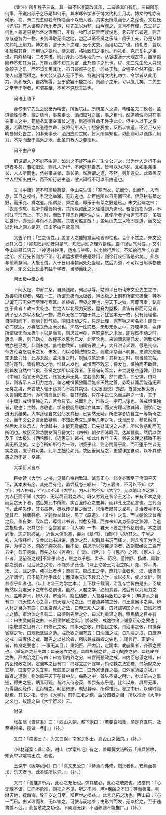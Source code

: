 <!-- { "loadSidebar": true } -->
　　《集注》所引程子三说，其一曰不以贫窭改其乐，二曰盖其自有乐，三曰所乐何事，不说出颜子之乐是如何乐，其末却令学者于博文约礼上用功。博文约礼亦有何乐，程、朱二先生似若有所隐而不以告人者。其实无所隐而告人之深也。又程氏《遗书》有人谓颜子所乐者道，程先生以为非。由今观之，言岂不有理，先生非之何也﹖盖道只是当然之理而已，非有一物可以玩弄而娱悦也。若云所乐者道，则吾身与道各为一物，未到浑融无间之地，岂足以语圣贤之乐哉！颜子工夫，乃是从博文约礼上用力。博文者，言于天下之理，无不穷究，而用功之广也。约礼者，言以礼检束其身，而用功之要也。博文者，格物致知之事也。约礼者，克己复礼之事也。内外精粗，二者并进，则此身此心皆与理为一，从容游泳于天理之中，虽箪瓢陋巷不知其为贫，万锺九鼎不知其为富，此乃颜子之乐也。程、朱二先生恐人只想象颜子之乐，而不知实用其功，虽日谈颜子之乐，何益于我，故程子全然不露，只使人自思而得之，朱文公又恐人无下手处，特说出博文约礼四字，令学者从此用力，真积既久，自然有得，至于欲罢不能之地，则颜子之乐，可以庶几矣。二先生之拳拳于学者，可谓甚至，不可不深玩其旨也。

　　问语上语下

　　此章南轩先生之说至为精密，所当玩味。所谓圣人之道，精粗虽无二致者，盖道德性命者，理之精也，事亲事长、洒扫应对之属，事之粗也，然道德性命只在事亲事长之中，苟能尽其事亲事长之道，则道德性命不外乎此矣。但中人以下之资质，若骤然告之以道德性命，彼将何所从入﹖想象臆度，反所以害道，不若且从分明易知处告之，如事亲事长、洒扫应对之属，皆人所易知也，如此则可以循序而用力，不期而至于高远之地。此圣门教人之要法也。

　　问不由户章

　　旧说谓人之不能不由道，如出之不能不由户。朱文公非之，以为世人之行不由道者多矣，若如旧说，则凡人所行，不问是非善恶，皆可以为道矣。且如事亲事长，人人所同也，然必事亲孝，事长弟，然后谓之道，不然，则非道矣。此章盖叹世人但知出由户，而不知行必由道，欲人知行不可以不由道也。

　　又《中庸》道不可须臾离章，龟山先生谓：「寒而衣，饥而食，出而作，入而息，耳目之视听，手足之举履，无非道也。此百姓所以日用而不知。伊尹耕有莘之野，而乐尧、舜之道。所谓尧、舜之道，即乐于有莘之野是已。」朱文公辨之曰：「衣食作息、视听举履皆物也，其所以如此之义理准则乃道也。若便指物为道，不惟昧于形而上、下之别，而坠于释氏作用是性之失，且使学者误为道无不在，虽猖狂妄行，亦无适与而不为道矣。其害可胜言哉！」盖龟山先生以物即是道，而文公以为物之则方是道，正出不由户章意同。

　　又告子曰：「生之谓性。」盖言人之能知觉运动者即性也。孟子不然之。朱文公发其义曰：「能知觉运动者只是气，知觉运动之理方是性。告子误认气为性。」又引龟山举释氏语云：「神通并妙用，运水与搬柴，以比徐行后长，不知徐行后长方谓之弟，疾行先长则为不弟。若谓运水搬柴便是妙用，则徐行疾行皆是弟矣。」此亦与前章意同，大抵皆谓，人于日用事物间处处当理，然后为道，不可以日用事物便为道。朱文公此说最有益于学者，当参而味之。」

　　问太极中庸之羲

　　下问太极、中庸二条，自顾浅陋，何足以辱。姑即平日所读朱文公先生之书，及尝见所窥者，略陈一二。所谓无极而太极者，岂太极之上别有所谓无极哉，特不过谓无形无象而至理存焉耳。盖极者，至极之理也，穷天下之物，可尊可贵，孰有加于此者！故曰太极也。世之人以北辰为天极，屋脊为屋极，此皆有形而可见者。周子恐人亦以太极为一物，故以无极二字加于其上，犹言本无一物，只有此理也。自阴阳而下，则丽乎形气矣。阴阳未动之先，只是此理，岂有物之可名邪！即吾一心而观之，方喜怒哀乐之未发也，浑然一性而已，无形无象之中，万理毕具，岂非所谓极无而太极乎﹖以是而言，则思过半矣，喜怒哀乐之未发，即寂然不动之时，思虑一萌，则已动矣，故程子以思为已发，此至论也。来谕谓思是已发，则致知格物亦是已发，此则未然。盖格物致知，自属穷理工夫，大凡讲论义理，最忌交杂，今方论喜怒哀乐之发、未发，而以格物致知杂之，则愈浑杂而不明矣。来谕又恐悬空无致力处，此亦未然。盖未发之时，则当戒慎恐惧；其将发之时，则当慎其独，逐时逐节，皆有用功之地。惟其未发也，戒惧而不敢忘；将发也，慎独而不敢肆，则其发自然中节矣。圣贤之学所以无弊者，正缘句句着实，未尝说悬空道理。且如《中庸》始言天命之性，终言无声无臭，宜若高妙矣。然曰戒慎，曰恐惧，曰笃恭，则皆示人以用力之方，盖必戒惧慎独而后能全天性之善，必笃恭而后能造无声无臭之境，未尝使人驰于窈冥而不践其实也。《太极图说》亦然，首言无极太极，次言阴阳五行，亦可谓高且远矣。要其归宿，只在中正仁义而主静之一语，其于《中庸》戒惧慎独之云，若合符节。总而言之，惟敬之一字可以该也。盖戒惧慎独者，敬也；主静，亦敬也。学者傥能居敬以立其本，而又穷理以致其知，则学问之道无余蕴矣。大率此理自文公尽发其秘，已洞然无疑。所虑学者欲自立一等新奇之论，而于文公之言反致疑焉，不知此老先生是用几年之功，沈潜反复，参贯融液，然后发出以示人。今读其书，未能究竟底蕴，已先疑其说之未尽，所以愈惑乱而无所明也。故区区常劝朋友间且将文公《四书》朝夕涵泳既深，达其旨矣，然后以次及于《太极》、《西铭解》、《近思录》诸书，如此作数年工夫，则夫义理之精微不患其无所见矣。又必合所知所行为一致，讲贯乎此，则必践履乎此，而不堕于空谈无实之病，庶乎其可矣。此平生拙论如此，故因垂问及之，更望详加镌晓，以补其昏愚之所不逮，幸甚。

　　大学衍义自序

　　臣始读《大学》之书，见其自格物致知、诚意正心、修身齐家至于治国平天下，其本末有序，其先后有伦，盖尝抚卷三叹曰：「为人君者，不可以不知《大学》；为人臣者，不可以不知《大学》。为人君而不知《大学》，无以清出治之源；为人臣而不知《大学》，无以尽正君之法。」既又考观在昔帝王之治，未有不本之身而达之天下者，然后知此书所陈，实百圣传心之要典，而非孔氏之私言也。三代而下，此学失传，其书虽存，概以传记目之而已，求治者既莫之或考，言治者亦不以望其君。独唐韩愈、李翱尝举其说，见于《原道》、《复性》之篇，而立朝论议曾弗之及，盖自秦、汉以后，尊信此书者，惟愈及翱，而亦未知其为圣学之渊源，治道之根柢也，况其它乎！臣尝妄谓：「《大学》一书，君天下者之律令格例也，本之则必治，违之则必乱。」近世大儒朱熹，尝为《章句》、《或问》以析其义。宁皇之初，入侍经帷，又尝以此书进讲。愿治之君，傥取其书玩而绎之，则凡帝王为治之序，为学之本，洞然于胸次矣。臣不佞，窃思所以羽翼是书者，故剟取经文二百有五字，载于是编，而先之以《尧典》、《谟》、《伊训》与《思齐》之诗、《家人》之卦者，见前圣之规不异乎此也，继之以子思、孟子、荀况、董仲舒、扬雄、周敦颐之说者，见后贤之议论，不能外乎此也。（以上论帝王为治之序。）尧、舜、禹、汤、文、武之学，纯乎此者也；商高宗、周成王之学，庶几乎此者也；汉、唐贤君之所谓学，已不能无悖乎此矣；而汉孝元以下数君之学，或以技艺，或以文辞，则甚缪乎此者也。（以上论帝王为学之本。）上下数千载间，治乱存亡皆由是出，臣故断然以为君天下之律令格例也。虽然，人君之学，必知其要，然后有以为用力之地。盖明道术，辨人材，审治体，察民情者，人君格物致知之要也；（明道术之目有四：曰天性人心之善，曰天理人伦之正，曰吾道异端之分，曰王道霸术之异。辨人材之目亦有四：曰圣贤观人之法，曰帝王知人之事，曰奸雄窃国之术，曰憸邪罔上之情。审治体之目有二：曰德刑先后之分，曰义利重轻之别。察民情之目亦有二：曰生灵向背之由，曰田里休戚之实。）崇敬畏，戒逸欲者，诚意正心之要也；（崇敬畏之目有六：曰修己之敬，曰事天之敬，曰临民之敬，曰治事之敬，曰操存省察之功，曰规儆箴诫之助。戒逸欲之目有五：曰沈湎之戒，曰荒淫之戒，曰盘游之戒，曰奢侈之戒。而先之以总论者，所以兼戒四者之失也。）谨言行，正威仪者，修身之要也；（一事无其目。）重妃匹，严内治，定国本，教戚属者，齐家之要也。（重妃匹之目有四：曰谨选立之道，曰赖规儆之益，曰明嫡媵之辨，曰惩废夺之失。严内治之目有四：曰宫闱内外之分，曰宫闱预政之戒，曰内臣忠谨之福，曰内臣预政之祸，定国本之目有四：曰建立之计宜早，曰论教之法宜豫，曰嫡庶之分宜辨，曰废夺之失宜鉴。教戚属之目有二：曰外家谦谨之福，曰外家骄溢之祸。）四者之道得，则治国平天下在其中矣。每条之中，首以圣贤之明训，参以前古之事迹，得失之鉴，炳焉可观。昔时入侍迩英，盖尝有志乎是。比年以来，屏居无事，乃得翻阅经传，汇而辑之。畎亩微忠，朝思暮绎，所得惟此，秘之巾衍，以俟时而献焉。其书之指，皆本《大学》，前列二者之纲，后分四者之目，所以推衍《大学》之义也，故题之曰《大学衍义》云。

　　附录

　　张荃翁《贵耳集》曰：「西山入朝，都下歌曰：『若要百物贱，须是真直院。及至换得来，揽做一镬』」（补。）

　　又曰：「南省士子，为文曰误，南省之多士，真西山之饿夫。」（补。）

　　（梓材谨案：此二条，谢山《学案札记》有之，盖即黄文洁所云「州兵皆哄，知贡举以喧骂出院」者也。

　　王深宁《困学纪闻》曰：「真文忠公曰：『恃焉而弗修，贼天者也。安焉而弗求，乐天者也。此圣狂所以异。』」（补。）

　　又曰：「善推其所为，此心之充拓也。求其放心，此心之收敛也。致堂曰：『心无理不该。亡而不能推，则视之不见，听之不闻，痒疾痛之不知；存而善推，则潜天地，抚四海，致千岁之日至，知百世之损益。』此言充拓之功也。西山曰：『心一而已。由义理而发，无以害之，可使与天地参；由形气而发，无以检之，至于违禽兽不远。』此言收敛之功也。不阖则无辟，不涵养则不能推广。」（补。）

